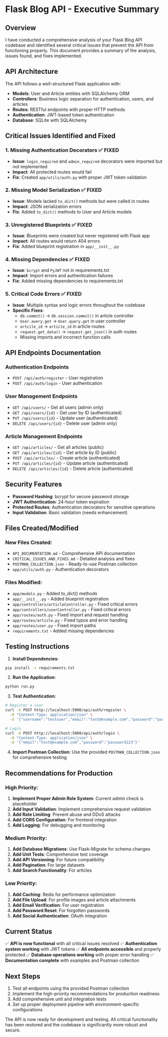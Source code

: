 # Flask Blog API - Executive Summary

## Overview
I have conducted a comprehensive analysis of your Flask Blog API codebase and identified several critical issues that prevent the API from functioning properly. This document provides a summary of the analysis, issues found, and fixes implemented.

## API Architecture
The API follows a well-structured Flask application with:
- **Models**: User and Article entities with SQLAlchemy ORM
- **Controllers**: Business logic separation for authentication, users, and articles
- **Routes**: RESTful endpoints with proper HTTP methods
- **Authentication**: JWT-based token authentication
- **Database**: SQLite with SQLAlchemy

## Critical Issues Identified and Fixed

### 1. **Missing Authentication Decorators** ✅ FIXED
- **Issue**: `login_required` and `admin_required` decorators were imported but not implemented
- **Impact**: All protected routes would fail
- **Fix**: Created `app/utils/auth.py` with proper JWT token validation

### 2. **Missing Model Serialization** ✅ FIXED
- **Issue**: Models lacked `to_dict()` methods but were called in routes
- **Impact**: JSON serialization errors
- **Fix**: Added `to_dict()` methods to User and Article models

### 3. **Unregistered Blueprints** ✅ FIXED
- **Issue**: Blueprints were created but never registered with Flask app
- **Impact**: All routes would return 404 errors
- **Fix**: Added blueprint registration in `app/__init__.py`

### 4. **Missing Dependencies** ✅ FIXED
- **Issue**: `bcrypt` and `PyJWT` not in requirements.txt
- **Impact**: Import errors and authentication failures
- **Fix**: Added missing dependencies to requirements.txt

### 5. **Critical Code Errors** ✅ FIXED
- **Issue**: Multiple syntax and logic errors throughout the codebase
- **Specific Fixes**:
  - `db.commit()` → `db.session.commit()` in article controller
  - `User.auery.get` → `User.query.get` in user controller
  - `artcile_id` → `article_id` in article routes
  - `request.get_data()` → `request.get_json()` in auth routes
  - Missing imports and incorrect function calls

## API Endpoints Documentation

### Authentication Endpoints
- `POST /api/auth/register` - User registration
- `POST /api/auth/login` - User authentication

### User Management Endpoints
- `GET /api/users/` - Get all users (admin only)
- `GET /api/users/{id}` - Get user by ID (authenticated)
- `PUT /api/users/{id}` - Update user (authenticated)
- `DELETE /api/users/{id}` - Delete user (admin only)

### Article Management Endpoints
- `GET /api/articles/` - Get all articles (public)
- `GET /api/articles/{id}` - Get article by ID (public)
- `POST /api/articles/` - Create article (authenticated)
- `PUT /api/articles/{id}` - Update article (authenticated)
- `DELETE /api/articles/{id}` - Delete article (authenticated)

## Security Features
- **Password Hashing**: bcrypt for secure password storage
- **JWT Authentication**: 24-hour token expiration
- **Protected Routes**: Authentication decorators for sensitive operations
- **Input Validation**: Basic validation (needs enhancement)

## Files Created/Modified

### New Files Created:
- `API_DOCUMENTATION.md` - Comprehensive API documentation
- `CRITICAL_ISSUES_AND_FIXES.md` - Detailed analysis and fixes
- `POSTMAN_COLLECTION.json` - Ready-to-use Postman collection
- `app/utils/auth.py` - Authentication decorators

### Files Modified:
- `app/models.py` - Added to_dict() methods
- `app/__init__.py` - Added blueprint registration
- `app/controllers/articleController.py` - Fixed critical errors
- `app/controllers/userController.py` - Fixed critical errors
- `app/routes/auth.py` - Fixed import and request handling
- `app/routes/article.py` - Fixed typos and error handling
- `app/routes/user.py` - Fixed import paths
- `requirements.txt` - Added missing dependencies

## Testing Instructions

1. **Install Dependencies**:
```bash
pip install -r requirements.txt
```

2. **Run the Application**:
```bash
python run.py
```

3. **Test Authentication**:
```bash
# Register a user
curl -X POST http://localhost:5000/api/auth/register \
  -H "Content-Type: application/json" \
  -d '{"username":"testuser","email":"test@example.com","password":"password123"}'

# Login
curl -X POST http://localhost:5000/api/auth/login \
  -H "Content-Type: application/json" \
  -d '{"email":"test@example.com","password":"password123"}'
```

4. **Import Postman Collection**: Use the provided `POSTMAN_COLLECTION.json` for comprehensive testing

## Recommendations for Production

### High Priority:
1. **Implement Proper Admin Role System**: Current admin check is placeholder
2. **Add Input Validation**: Implement comprehensive request validation
3. **Add Rate Limiting**: Prevent abuse and DDoS attacks
4. **Add CORS Configuration**: For frontend integration
5. **Add Logging**: For debugging and monitoring

### Medium Priority:
1. **Add Database Migrations**: Use Flask-Migrate for schema changes
2. **Add Unit Tests**: Comprehensive test coverage
3. **Add API Versioning**: For future compatibility
4. **Add Pagination**: For large datasets
5. **Add Search Functionality**: For articles

### Low Priority:
1. **Add Caching**: Redis for performance optimization
2. **Add File Upload**: For profile images and article attachments
3. **Add Email Verification**: For user registration
4. **Add Password Reset**: For forgotten passwords
5. **Add Social Authentication**: OAuth integration

## Current Status
✅ **API is now functional** with all critical issues resolved
✅ **Authentication system working** with JWT tokens
✅ **All endpoints accessible** and properly protected
✅ **Database operations working** with proper error handling
✅ **Documentation complete** with examples and Postman collection

## Next Steps
1. Test all endpoints using the provided Postman collection
2. Implement the high-priority recommendations for production readiness
3. Add comprehensive unit and integration tests
4. Set up proper deployment pipeline with environment-specific configurations

The API is now ready for development and testing. All critical functionality has been restored and the codebase is significantly more robust and secure. 